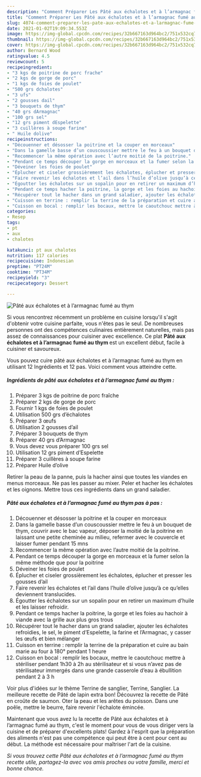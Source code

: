 ```yaml
---
description: "Comment Préparer Les Pâté aux échalotes et à l’armagnac fumé au thym"
title: "Comment Préparer Les Pâté aux échalotes et à l’armagnac fumé au thym"
slug: 4074-comment-preparer-les-pate-aux-echalotes-et-a-larmagnac-fume-au-thym
date: 2021-01-02T19:09:34.553Z
image: https://img-global.cpcdn.com/recipes/32b667163d964bc2/751x532cq70/pate-aux-echalotes-et-a-larmagnac-fume-au-thym-photo-principale-de-la-recette.jpg
thumbnail: https://img-global.cpcdn.com/recipes/32b667163d964bc2/751x532cq70/pate-aux-echalotes-et-a-larmagnac-fume-au-thym-photo-principale-de-la-recette.jpg
cover: https://img-global.cpcdn.com/recipes/32b667163d964bc2/751x532cq70/pate-aux-echalotes-et-a-larmagnac-fume-au-thym-photo-principale-de-la-recette.jpg
author: Bernard Wood
ratingvalue: 4.5
reviewcount: 5
recipeingredient:
- "3 kgs de poitrine de porc frache"
- "2 kgs de gorge de porc"
- "1 kgs de foies de poulet"
- "500 grs dchalotes"
- "3 ufs"
- "2 gousses dail"
- "3 bouquets de thym"
- "40 grs dArmagnac"
- "100 grs sel"
- "12 grs piment dEspelette"
- "3 cuillères à soupe farine"
- " Huile dolive"
recipeinstructions:
- "Découenner et désosser la poitrine et la couper en morceaux"
- "Dans la gamelle basse d’un couscoussier mettre le feu à un bouquet de thym, couvrir avec le bac vapeur, déposer la moitié de la poitrine en laissant une petite cheminée au milieu, refermer avec le couvercle et laisser fumer pendant 15 mns"
- "Recommencer la même opération avec l’autre moitié de la poitrine."
- "Pendant ce temps découper la gorge en morceaux et la fumer selon la même méthode que pour la poitrine"
- "Déveiner les foies de poulet"
- "Éplucher et ciseler grossièrement les échalotes, éplucher et presser les gousses d’ail"
- "Faire revenir les échalotes et l’ail dans l’huile d’olive jusqu’à ce qu’elles deviennent translucides."
- "Égoutter les échalotes sur un sopalin pour en retirer un maximum d’huile et les laisser refroidir."
- "Pendant ce temps hacher la poitrine, la gorge et les foies au hachoir à viande avec la grille aux plus gros trous"
- "Récupérer tout le hacher dans un grand saladier, ajouter les échalotes refroidies, le sel, le piment d’Espelette, la farine et l’Armagnac, y casser les œufs et bien mélanger"
- "Cuisson en terrine : remplir la terrine de la préparation et cuire au bain marie au four à 180° pendant 1 heure"
- "Cuisson en bocal : remplir les bocaux, mettre le caoutchouc mettre à stériliser pendant 1h30 à 2h au stérilisateur et si vous n’avez pas de stérilisateur immergés dans une grande casserole d’eau à ébullition pendant 2 à 3 h"
categories:
- Resep
tags:
- pt
- aux
- chalotes

katakunci: pt aux chalotes 
nutrition: 117 calories
recipecuisine: Indonesian
preptime: "PT24M"
cooktime: "PT34M"
recipeyield: "3"
recipecategory: Dessert

---
```



![Pâté aux échalotes et à l’armagnac fumé au thym](https://img-global.cpcdn.com/recipes/32b667163d964bc2/751x532cq70/pate-aux-echalotes-et-a-larmagnac-fume-au-thym-photo-principale-de-la-recette.jpg)

Si vous rencontrez récemment un problème en cuisine lorsqu'il s'agit d'obtenir votre cuisine parfaite, vous n'êtes pas le seul. De nombreuses personnes ont des compétences culinaires entièrement naturelles, mais pas assez de connaissances pour cuisiner avec excellence. Ce plat <strong> Pâté aux échalotes et à l’armagnac fumé au thym </strong> est un excellent début, facile à cuisiner et savoureux.

<!--inarticleads1-->

Vous pouvez cuire pâté aux échalotes et à l’armagnac fumé au thym en utilisant 12 Ingrédients et 12 pas. Voici comment vous atteindre cette.

##### Ingrédients de pâté aux échalotes et à l’armagnac fumé au thym :

1. Préparer 3 kgs de poitrine de porc fraîche
1. Préparer 2 kgs de gorge de porc
1. Fournir 1 kgs de foies de poulet
1. Utilisation 500 grs d’échalotes
1. Préparer 3 œufs
1. Utilisation 2 gousses d’ail
1. Préparer 3 bouquets de thym
1. Préparer 40 grs d’Armagnac
1. Vous devez vous préparer 100 grs sel
1. Utilisation 12 grs piment d’Espelette
1. Préparer 3 cuillères à soupe farine
1. Préparer  Huile d’olive


Retirer la peau de la panne, puis la hacher ainsi que toutes les viandes en menus morceaux. Ne pas les passer au mixer. Peler et hacher les échalotes et les oignons. Mettre tous ces ingrédients dans un grand saladier. 

<!--inarticleads2-->

##### Pâté aux échalotes et à l’armagnac fumé au thym pas à pas :

1. Découenner et désosser la poitrine et la couper en morceaux
1. Dans la gamelle basse d’un couscoussier mettre le feu à un bouquet de thym, couvrir avec le bac vapeur, déposer la moitié de la poitrine en laissant une petite cheminée au milieu, refermer avec le couvercle et laisser fumer pendant 15 mns
1. Recommencer la même opération avec l’autre moitié de la poitrine.
1. Pendant ce temps découper la gorge en morceaux et la fumer selon la même méthode que pour la poitrine
1. Déveiner les foies de poulet
1. Éplucher et ciseler grossièrement les échalotes, éplucher et presser les gousses d’ail
1. Faire revenir les échalotes et l’ail dans l’huile d’olive jusqu’à ce qu’elles deviennent translucides.
1. Égoutter les échalotes sur un sopalin pour en retirer un maximum d’huile et les laisser refroidir.
1. Pendant ce temps hacher la poitrine, la gorge et les foies au hachoir à viande avec la grille aux plus gros trous
1. Récupérer tout le hacher dans un grand saladier, ajouter les échalotes refroidies, le sel, le piment d’Espelette, la farine et l’Armagnac, y casser les œufs et bien mélanger
1. Cuisson en terrine : remplir la terrine de la préparation et cuire au bain marie au four à 180° pendant 1 heure
1. Cuisson en bocal : remplir les bocaux, mettre le caoutchouc mettre à stériliser pendant 1h30 à 2h au stérilisateur et si vous n’avez pas de stérilisateur immergés dans une grande casserole d’eau à ébullition pendant 2 à 3 h


Voir plus d&#39;idées sur le thème Terrine de sanglier, Terrine, Sanglier. La meilleure recette de Pâté de lapin extra bon! Découvrez la recette de Pâté en croûte de saumon. Oter la peau et les arêtes du poisson. Dans une poêle, mettre le beurre, faire revenir l&#39;échalote émincée. 

<!--inarticleads1-->

<p>
Maintenant que vous avez lu la recette de Pâté aux échalotes et à l’armagnac fumé au thym, c'est le moment pour vous de vous diriger vers la cuisine et de préparer d'excellents plats! Gardez à l'esprit que la préparation des aliments n'est pas une compétence qui peut être à cent pour cent au début. La méthode est nécessaire pour maîtriser l'art de la cuisine.
</p>

<p>
<i>Si vous trouvez cette Pâté aux échalotes et à l’armagnac fumé au thym recette utile, partagez-la avec vos amis proches ou votre famille, merci et bonne chance.</i>
</p>
